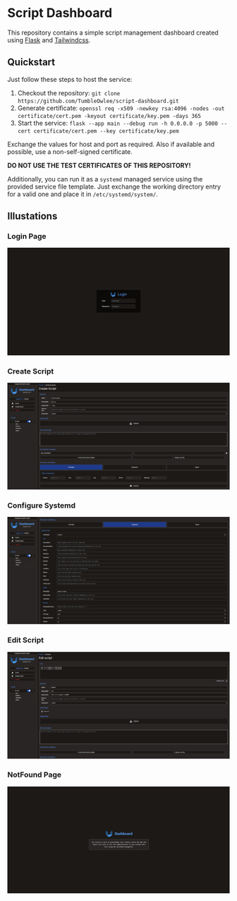 # Script Dashboard

This repository contains a simple script management dashboard created using [Flask](https://flask.palletsprojects.com/en/3.0.x/) and [Tailwindcss](https://tailwindcss.com/).

## Quickstart

Just follow these steps to host the service:

1. Checkout the repository: `git clone https://github.com/TumbleOwlee/script-dashboard.git`
2. Generate certificate: `openssl req -x509 -newkey rsa:4096 -nodes -out certificate/cert.pem -keyout certificate/key.pem -days 365`
3. Start the service: `flask --app main --debug run -h 0.0.0.0 -p 5000 --cert certificate/cert.pem --key certificate/key.pem`

Exchange the values for host and port as required. Also if available and possible, use a non-self-signed certificate.

**DO NOT USE THE TEST CERTIFICATES OF THIS REPOSITORY!**

Additionally, you can run it as a `systemd` managed service using the provided service file template. Just exchange the working directory entry for a valid one and place it in `/etc/systemd/system/`.

## Illustations

### Login Page

![Login](images/login.png)

### Create Script

![Create](images/create.png)

### Configure Systemd

![Systemd](images/systemd.png)

### Edit Script

![Edit](images/edit.png)

### NotFound Page

![NotFound](images/notfound.png)
